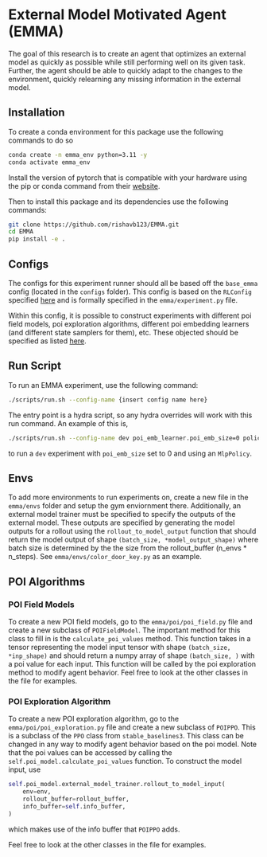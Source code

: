 # External Model Motivated Agent (EMMA)

The goal of this research is to create an agent that optimizes an external model as quickly as possible while still performing well on its given task. Further, the agent should be able to quickly adapt to the changes to the environment, quickly relearning any missing information in the external model.

## Installation

To create a conda environment for this package use the following commands to do so

```bash
conda create -n emma_env python=3.11 -y
conda activate emma_env
```

Install the version of pytorch that is compatible with your hardware using the pip or conda command from their [website](https://pytorch.org/get-started/locally/).

Then to install this package and its dependencies use the following commands:

```bash
git clone https://github.com/rishavb123/EMMA.git
cd EMMA
pip install -e .
```

## Configs

The configs for this experiment runner should all be based off the `base_emma` config (located in the `configs` folder). This config is based on the `RLConfig` specified [here](https://github.com/rishavb123/ExperimentLab/blob/main/experiment_lab/experiments/rl/config.py) and is formally specified in the `emma/experiment.py` file.

Within this config, it is possible to construct experiments with different poi field models, poi exploration algorithms, different poi embedding learners (and different state samplers for them), etc. These objected should be specified as listed [here](https://hydra.cc/docs/advanced/instantiate_objects/overview/).

## Run Script

To run an EMMA experiment, use the following command:

```bash
./scripts/run.sh --config-name {insert config name here}
```

The entry point is a hydra script, so any hydra overrides will work with this run command. An example of this is,

```bash
./scripts/run.sh --config-name dev poi_emb_learner.poi_emb_size=0 policy_cls=stable_baselines3.ppo.MlpPolicy
```

to run a `dev` experiment with `poi_emb_size` set to 0 and using an `MlpPolicy`.

## Envs

To add more environments to run experiments on, create a new file in the `emma/envs` folder and setup the gym enviornment there. Additionally, an external model trainer must be specified to specify the outputs of the external model. These outputs are specified by generating the model outputs for a rollout using the `rollout_to_model_output` function that should return the model output of shape `(batch_size, *model_output_shape)` where batch size is determined by the the size from the rollout_buffer (n_envs * n_steps). See `emma/envs/color_door_key.py` as an example.

## POI Algorithms

### POI Field Models

To create a new POI field models, go to the `emma/poi/poi_field.py` file and create a new subclass of `POIFieldModel`. The important method for this class to fill in is the `calculate_poi_values` method. This function takes in a tensor representing the model input tensor with shape `(batch_size, *inp_shape)` and should return a numpy array of shape `(batch_size, )` with a poi value for each input. This function will be called by the poi exploration method to modify agent behavior. Feel free to look at the other classes in the file for examples.

### POI Exploration Algorithm

To create a new POI exploration algorithm, go to the `emma/poi/poi_exploration.py` file and create a new subclass of `POIPPO`. This is a subclass of the `PPO` class from `stable_baselines3`. This class can be changed in any way to modify agent behavior based on the poi model. Note that the poi values can be accessed by calling the `self.poi_model.calculate_poi_values` function. To construct the model input, use 

```python
self.poi_model.external_model_trainer.rollout_to_model_input(
    env=env,
    rollout_buffer=rollout_buffer,
    info_buffer=self.info_buffer,
)
```

which makes use of the info buffer that `POIPPO` adds.

Feel free to look at the other classes in the file for examples.